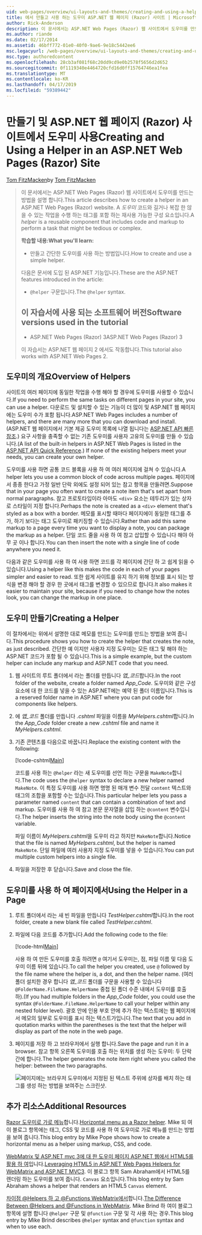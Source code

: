 ```yaml
---
uid: web-pages/overview/ui-layouts-and-themes/creating-and-using-a-helper-in-an-aspnet-web-pages-site
title: 에서 만들고 사용 하는 도우미 ASP.NET 웹 페이지 (Razor) 사이트 | Microsoft Docs
author: Rick-Anderson
description: 이 문서에서는 ASP.NET Web Pages (Razor) 웹 사이트에서 도우미를 만드는 방법을 설명 합니다. 도우미는 코드와 성능에 태그를 포함 하는 재사용 가능한 구성 하는 중...
ms.author: riande
ms.date: 02/17/2014
ms.assetid: 46bff772-01e0-40f0-9ae6-9e18c5442ee6
msc.legacyurl: /web-pages/overview/ui-layouts-and-themes/creating-and-using-a-helper-in-an-aspnet-web-pages-site
msc.type: authoredcontent
ms.openlocfilehash: 28cb3af081f68c20dd9cd9e0b2578f5656d2d652
ms.sourcegitcommit: 0f1119340e4464720cfd16d0ff15764746ea1fea
ms.translationtype: MT
ms.contentlocale: ko-KR
ms.lasthandoff: 04/17/2019
ms.locfileid: "59389442"
---
```

# <a name="creating-and-using-a-helper-in-an-aspnet-web-pages-razor-site"></a><span data-ttu-id="c34c3-104">만들기 및 ASP.NET 웹 페이지 (Razor) 사이트에서 도우미 사용</span><span class="sxs-lookup"><span data-stu-id="c34c3-104">Creating and Using a Helper in an ASP.NET Web Pages (Razor) Site</span></span>

<span data-ttu-id="c34c3-105">[Tom FitzMacken](https://github.com/tfitzmac)</span><span class="sxs-lookup"><span data-stu-id="c34c3-105">by [Tom FitzMacken](https://github.com/tfitzmac)</span></span>

> <span data-ttu-id="c34c3-106">이 문서에서는 ASP.NET Web Pages (Razor) 웹 사이트에서 도우미를 만드는 방법을 설명 합니다.</span><span class="sxs-lookup"><span data-stu-id="c34c3-106">This article describes how to create a helper in an ASP.NET Web Pages (Razor) website.</span></span> <span data-ttu-id="c34c3-107">A *도우미* 코드와 길거나 복잡 한 않을 수 있는 작업을 수행 하는 태그를 포함 하는 재사용 가능한 구성 요소입니다.</span><span class="sxs-lookup"><span data-stu-id="c34c3-107">A *helper* is a reusable component that includes code and markup to perform a task that might be tedious or complex.</span></span>
> 
> <span data-ttu-id="c34c3-108">**학습할 내용:**</span><span class="sxs-lookup"><span data-stu-id="c34c3-108">**What you'll learn:**</span></span> 
> 
> - <span data-ttu-id="c34c3-109">만들고 간단한 도우미를 사용 하는 방법입니다.</span><span class="sxs-lookup"><span data-stu-id="c34c3-109">How to create and use a simple helper.</span></span>
> 
> <span data-ttu-id="c34c3-110">다음은 문서에 도입 된 ASP.NET 기능입니다.</span><span class="sxs-lookup"><span data-stu-id="c34c3-110">These are the ASP.NET features introduced in the article:</span></span>
> 
> - <span data-ttu-id="c34c3-111">`@helper` 구문입니다.</span><span class="sxs-lookup"><span data-stu-id="c34c3-111">The `@helper` syntax.</span></span>
>   
> 
> ## <a name="software-versions-used-in-the-tutorial"></a><span data-ttu-id="c34c3-112">이 자습서에 사용 되는 소프트웨어 버전</span><span class="sxs-lookup"><span data-stu-id="c34c3-112">Software versions used in the tutorial</span></span>
> 
> 
> - <span data-ttu-id="c34c3-113">ASP.NET Web Pages (Razor) 3</span><span class="sxs-lookup"><span data-stu-id="c34c3-113">ASP.NET Web Pages (Razor) 3</span></span>
>   
> 
> <span data-ttu-id="c34c3-114">이 자습서는 ASP.NET 웹 페이지 2 에서도 작동합니다.</span><span class="sxs-lookup"><span data-stu-id="c34c3-114">This tutorial also works with ASP.NET Web Pages 2.</span></span>


## <a name="overview-of-helpers"></a><span data-ttu-id="c34c3-115">도우미의 개요</span><span class="sxs-lookup"><span data-stu-id="c34c3-115">Overview of Helpers</span></span>

<span data-ttu-id="c34c3-116">사이트의 여러 페이지에 동일한 작업을 수행 해야 할 경우에 도우미를 사용할 수 있습니다.</span><span class="sxs-lookup"><span data-stu-id="c34c3-116">If you need to perform the same tasks on different pages in your site, you can use a helper.</span></span> <span data-ttu-id="c34c3-117">다운로드 및 설치할 수 있는 기능이 더 많이 및 ASP.NET 웹 페이지에는 도우미 수가 포함 됩니다.</span><span class="sxs-lookup"><span data-stu-id="c34c3-117">ASP.NET Web Pages includes a number of helpers, and there are many more that you can download and install.</span></span> <span data-ttu-id="c34c3-118">(ASP.NET 웹 페이지에서 기본 제공 도우미 목록에 나열 됩니다는 [ASP.NET API 빠른 참조](https://go.microsoft.com/fwlink/?LinkId=202907).) 요구 사항을 충족할 수 없는 기존 도우미를 사용자 고유의 도우미를 만들 수 있습니다.</span><span class="sxs-lookup"><span data-stu-id="c34c3-118">(A list of the built-in helpers in ASP.NET Web Pages is listed in the [ASP.NET API Quick Reference](https://go.microsoft.com/fwlink/?LinkId=202907).) If none of the existing helpers meet your needs, you can create your own helper.</span></span>

<span data-ttu-id="c34c3-119">도우미를 사용 하면 공통 코드 블록을 사용 하 여 여러 페이지에 걸쳐 수 있습니다.</span><span class="sxs-lookup"><span data-stu-id="c34c3-119">A helper lets you use a common block of code across multiple pages.</span></span> <span data-ttu-id="c34c3-120">페이지에서 종종 한다고 가정 일반 단락 외에도 설정 되어 있는 참고 항목을 만들려면.</span><span class="sxs-lookup"><span data-stu-id="c34c3-120">Suppose that in your page you often want to create a note item that's set apart from normal paragraphs.</span></span> <span data-ttu-id="c34c3-121">참고 프로토타입이라 아마도 `<div>` 요소는 테두리가 있는 상자로 스타일이 지정 합니다.</span><span class="sxs-lookup"><span data-stu-id="c34c3-121">Perhaps the note is created as a `<div>` element that's styled as a box with a border.</span></span> <span data-ttu-id="c34c3-122">메모를 표시할 때마다 페이지에이 동일한 태그를 추가, 하기 보다는 태그 도우미로 패키징할 수 있습니다.</span><span class="sxs-lookup"><span data-stu-id="c34c3-122">Rather than add this same markup to a page every time you want to display a note, you can package the markup as a helper.</span></span> <span data-ttu-id="c34c3-123">단일 코드 줄을 사용 하 여 참고 삽입할 수 있습니다 해야 아무 곳 이나 합니다.</span><span class="sxs-lookup"><span data-stu-id="c34c3-123">You can then insert the note with a single line of code anywhere you need it.</span></span>

<span data-ttu-id="c34c3-124">다음과 같은 도우미를 사용 하 여 사용 하면 코드를 각 페이지에 간단 하 고 쉽게 읽을 수 있습니다.</span><span class="sxs-lookup"><span data-stu-id="c34c3-124">Using a helper like this makes the code in each of your pages simpler and easier to read.</span></span> <span data-ttu-id="c34c3-125">또한 쉽게 사이트를 유지 하기 위해 정보를 표시 되는 방식을 변경 해야 할 경우 한 곳에서 태그를 변경할 수 있으므로 합니다.</span><span class="sxs-lookup"><span data-stu-id="c34c3-125">It also makes it easier to maintain your site, because if you need to change how the notes look, you can change the markup in one place.</span></span>

## <a name="creating-a-helper"></a><span data-ttu-id="c34c3-126">도우미 만들기</span><span class="sxs-lookup"><span data-stu-id="c34c3-126">Creating a Helper</span></span>

<span data-ttu-id="c34c3-127">이 절차에서는 위에서 설명한 대로 메모를 만드는 도우미를 만드는 방법을 보여 줍니다.</span><span class="sxs-lookup"><span data-stu-id="c34c3-127">This procedure shows you how to create the helper that creates the note, as just described.</span></span> <span data-ttu-id="c34c3-128">간단한 예 이지만 사용자 지정 도우미는 모든 태그 및 해야 하는 ASP.NET 코드가 포함 될 수 있습니다.</span><span class="sxs-lookup"><span data-stu-id="c34c3-128">This is a simple example, but the custom helper can include any markup and ASP.NET code that you need.</span></span>

1. <span data-ttu-id="c34c3-129">웹 사이트의 루트 폴더에서 라는 폴더를 만듭니다 *앱\_코드*합니다.</span><span class="sxs-lookup"><span data-stu-id="c34c3-129">In the root folder of the website, create a folder named *App\_Code*.</span></span> <span data-ttu-id="c34c3-130">도우미와 같은 구성 요소에 대 한 코드를 넣을 수 있는 ASP.NET에는 예약 된 폴더 이름입니다.</span><span class="sxs-lookup"><span data-stu-id="c34c3-130">This is a reserved folder name in ASP.NET where you can put code for components like helpers.</span></span>
2. <span data-ttu-id="c34c3-131">에 *앱\_코드* 폴더를 만듭니다 *.cshtml* 파일을 이름을 *MyHelpers.cshtml*합니다.</span><span class="sxs-lookup"><span data-stu-id="c34c3-131">In the *App\_Code* folder create a new *.cshtml* file and name it *MyHelpers.cshtml*.</span></span>
3. <span data-ttu-id="c34c3-132">기존 콘텐츠를 다음으로 바꿉니다.</span><span class="sxs-lookup"><span data-stu-id="c34c3-132">Replace the existing content with the following:</span></span>

    [!code-cshtml[Main](creating-and-using-a-helper-in-an-aspnet-web-pages-site/samples/sample1.cshtml)]

    <span data-ttu-id="c34c3-133">코드를 사용 하는 `@helper` 라는 새 도우미를 선언 하는 구문을 `MakeNote`합니다.</span><span class="sxs-lookup"><span data-stu-id="c34c3-133">The code uses the `@helper` syntax to declare a new helper named `MakeNote`.</span></span> <span data-ttu-id="c34c3-134">이 특정 도우미를 사용 하면 명명 된 매개 변수 전달 `content` 텍스트와 태그의 조합을 포함할 수는 있습니다.</span><span class="sxs-lookup"><span data-stu-id="c34c3-134">This particular helper lets you pass a parameter named `content` that can contain a combination of text and markup.</span></span> <span data-ttu-id="c34c3-135">도우미를 사용 하 여 참고 본문 문자열을 삽입 하는 `@content` 변수입니다.</span><span class="sxs-lookup"><span data-stu-id="c34c3-135">The helper inserts the string into the note body using the `@content` variable.</span></span>

    <span data-ttu-id="c34c3-136">파일 이름이 *MyHelpers.cshtml*을 도우미 라고 하지만 `MakeNote`합니다.</span><span class="sxs-lookup"><span data-stu-id="c34c3-136">Notice that the file is named *MyHelpers.cshtml*, but the helper is named `MakeNote`.</span></span> <span data-ttu-id="c34c3-137">단일 파일에 여러 사용자 지정 도우미를 넣을 수 있습니다.</span><span class="sxs-lookup"><span data-stu-id="c34c3-137">You can put multiple custom helpers into a single file.</span></span>
4. <span data-ttu-id="c34c3-138">파일을 저장한 후 닫습니다.</span><span class="sxs-lookup"><span data-stu-id="c34c3-138">Save and close the file.</span></span>

## <a name="using-the-helper-in-a-page"></a><span data-ttu-id="c34c3-139">도우미를 사용 하 여 페이지에서</span><span class="sxs-lookup"><span data-stu-id="c34c3-139">Using the Helper in a Page</span></span>

1. <span data-ttu-id="c34c3-140">루트 폴더에서 라는 새 빈 파일을 만듭니다 *TestHelper.cshtml*합니다.</span><span class="sxs-lookup"><span data-stu-id="c34c3-140">In the root folder, create a new blank file called *TestHelper.cshtml*.</span></span>
2. <span data-ttu-id="c34c3-141">파일에 다음 코드를 추가합니다.</span><span class="sxs-lookup"><span data-stu-id="c34c3-141">Add the following code to the file:</span></span>

    [!code-html[Main](creating-and-using-a-helper-in-an-aspnet-web-pages-site/samples/sample2.html)]

    <span data-ttu-id="c34c3-142">사용 하 여 만든 도우미를 호출 하려면 `@` 여기서 도우미는, 점, 파일 이름 및 다음 도우미 이름 뒤에 있습니다.</span><span class="sxs-lookup"><span data-stu-id="c34c3-142">To call the helper you created, use `@` followed by the file name where the helper is, a dot, and then the helper name.</span></span> <span data-ttu-id="c34c3-143">(여러 폴더 설치한 경우 합니다 *앱\_코드* 폴더를 구문을 사용할 수 있습니다 `@FolderName.FileName.HelperName` 중첩 된 폴더 수준 내에서 도우미를 호출 하).</span><span class="sxs-lookup"><span data-stu-id="c34c3-143">(If you had multiple folders in the *App\_Code* folder, you could use the syntax `@FolderName.FileName.HelperName` to call your helper within any nested folder level).</span></span> <span data-ttu-id="c34c3-144">괄호 안에 인용 부호 안에 추가 하는 텍스트에는 웹 페이지에서 메모의 일부로 도우미를 표시 하는 텍스트가입니다.</span><span class="sxs-lookup"><span data-stu-id="c34c3-144">The text that you add in quotation marks within the parentheses is the text that the helper will display as part of the note in the web page.</span></span>
3. <span data-ttu-id="c34c3-145">페이지를 저장 하 고 브라우저에서 실행 합니다.</span><span class="sxs-lookup"><span data-stu-id="c34c3-145">Save the page and run it in a browser.</span></span> <span data-ttu-id="c34c3-146">참고 항목 오른쪽 도우미를 호출 하는 위치를 생성 하는 도우미: 두 단락 간에 합니다.</span><span class="sxs-lookup"><span data-stu-id="c34c3-146">The helper generates the note item right where you called the helper: between the two paragraphs.</span></span>

    ![페이지에는 브라우저 도우미에서 지정된 된 텍스트 주위에 상자를 배치 하는 태그를 생성 하는 방법을 보여주는 스크린샷.](creating-and-using-a-helper-in-an-aspnet-web-pages-site/_static/image1.jpg)

## <a name="additional-resources"></a><span data-ttu-id="c34c3-148">추가 리소스</span><span class="sxs-lookup"><span data-stu-id="c34c3-148">Additional Resources</span></span>


<span data-ttu-id="c34c3-149">[Razor 도우미로 가로 메뉴](http://mikepope.com/blog/DisplayBlog.aspx?permalink=2341)합니다.</span><span class="sxs-lookup"><span data-stu-id="c34c3-149">[Horizontal menu as a Razor helper](http://mikepope.com/blog/DisplayBlog.aspx?permalink=2341).</span></span> <span data-ttu-id="c34c3-150">Mike 되 여이 블로그 항목에는 태그, CSS 및 코드를 사용 하 여 도우미로 가로 메뉴를 만드는 방법을 보여 줍니다.</span><span class="sxs-lookup"><span data-stu-id="c34c3-150">This blog entry by Mike Pope shows how to create a horizontal menu as a helper using markup, CSS, and code.</span></span>

<span data-ttu-id="c34c3-151">[WebMatrix 및 ASP.NET mvc 3에 대 한 도우미 페이지 ASP.NET 웹에서 HTML5를 활용 하 여](http://geekswithblogs.net/wildturtle/archive/2010/11/08/html5-in-asp.net-web-pages-helpers-for-webmatrix-and_aspnet_mvc3.aspx)입니다.</span><span class="sxs-lookup"><span data-stu-id="c34c3-151">[Leveraging HTML5 in ASP.NET Web Pages Helpers for WebMatrix and ASP.NET MVC3](http://geekswithblogs.net/wildturtle/archive/2010/11/08/html5-in-asp.net-web-pages-helpers-for-webmatrix-and_aspnet_mvc3.aspx).</span></span> <span data-ttu-id="c34c3-152">이 블로그 항목 Sam Abraham에서 HTML5를 렌더링 하는 도우미를 보여 줍니다. `Canvas` 요소입니다.</span><span class="sxs-lookup"><span data-stu-id="c34c3-152">This blog entry by Sam Abraham shows a helper that renders an HTML5 `Canvas` element.</span></span>

<span data-ttu-id="c34c3-153">[차이점 @Helpers 하 고 @Functions WebMatrix에서](http://www.mikesdotnetting.com/Article/173/The-Difference-Between-@Helpers-and-@Functions-In-WebMatrix)합니다.</span><span class="sxs-lookup"><span data-stu-id="c34c3-153">[The Difference Between @Helpers and @Functions in WebMatrix](http://www.mikesdotnetting.com/Article/173/The-Difference-Between-@Helpers-and-@Functions-In-WebMatrix).</span></span> <span data-ttu-id="c34c3-154">Mike Brind 하 여이 블로그 항목에 설명 합니다 `@helper` 구문 및 `@function` 구문 및 각 사용 하는 경우.</span><span class="sxs-lookup"><span data-stu-id="c34c3-154">This blog entry by Mike Brind describes `@helper` syntax and `@function` syntax and when to use each.</span></span>
